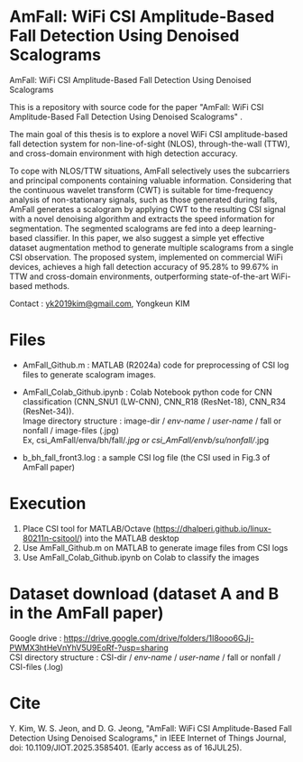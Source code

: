 # AmFall: WiFi CSI Amplitude-Based Fall Detection Using Denoised Scalograms
AmFall: WiFi CSI Amplitude-Based Fall Detection Using Denoised Scalograms

This is a repository with source code for the paper "AmFall: WiFi CSI Amplitude-Based Fall Detection Using Denoised Scalograms" .

The main goal of this thesis is to explore a novel WiFi CSI amplitude-based fall detection system for non-line-of-sight (NLOS), through-the-wall (TTW), and cross-domain environment with high detection accuracy.

To cope with NLOS/TTW situations, AmFall selectively uses the subcarriers and principal components containing valuable information.
Considering that the continuous wavelet transform (CWT) is suitable for time-frequency analysis of non-stationary signals, such as those generated during falls, AmFall generates a scalogram by applying CWT to the resulting CSI signal with a novel denoising algorithm and extracts the speed information for segmentation.
The segmented scalograms are fed into a deep learning-based classifier.
In this paper, we also suggest a simple yet effective dataset augmentation method to generate multiple scalograms from a single CSI observation.
The proposed system, implemented on commercial WiFi devices, achieves a high fall detection accuracy of 95.28% to 99.67%
in TTW and cross-domain environments, outperforming state-of-the-art WiFi-based methods.

Contact : yk2019kim@gmail.com, Yongkeun KIM

# Files
- AmFall_Github.m : MATLAB (R2024a) code for preprocessing of CSI log files to generate scalogram images. 

- AmFall_Colab_Github.ipynb : Colab Notebook python code for CNN classification (CNN_SNU1 (LW-CNN), CNN_R18 (ResNet-18), CNN_R34 (ResNet-34)).  
   Image directory structure : image-dir / *env-name* / *user-name* / fall or nonfall / image-files (.jpg)  
   Ex, csi_AmFall/enva/bh/fall/*.jpg or csi_AmFall/envb/su/nonfall/*.jpg

- b_bh_fall_front3.log : a sample CSI log file (the CSI used in Fig.3 of AmFall paper)

# Execution
1) Place CSI tool for MATLAB/Octave (https://dhalperi.github.io/linux-80211n-csitool/) into the MATLAB desktop
2) Use AmFall_Github.m on MATLAB to generate image files from CSI logs
3) Use AmFall_Colab_Github.ipynb on Colab to classify the images

# Dataset download (dataset A and B in the AmFall paper)
Google drive : https://drive.google.com/drive/folders/1I8ooo6GJj-PWMX3htHeVnYhV5U9EoRf-?usp=sharing  
  CSI directory structure : CSI-dir / *env-name* / *user-name* / fall or nonfall / CSI-files (.log)
  
# Cite
Y. Kim, W. S. Jeon, and D. G. Jeong, "AmFall: WiFi CSI Amplitude-Based Fall Detection Using Denoised Scalograms," in IEEE Internet of Things Journal, doi: 10.1109/JIOT.2025.3585401. (Early access as of 16JUL25).
